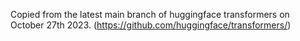 Copied from the latest main branch of huggingface transformers on October 27th 2023. (https://github.com/huggingface/transformers/)